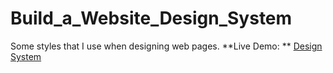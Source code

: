 # Build_a_Website_Design_System
Some styles that I use when designing web pages.
**Live Demo: ** [Design System](https://design-system-lazio.netlify.app/)
